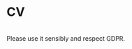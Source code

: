 <h1>CV</h1> <br>
Please use it sensibly and respect GDPR. <br>
<a href="{{ juliafortuny/JFortuny_DataAnalyst.pdf }}" class="btn"><Download CV></a>
